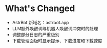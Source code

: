 # What's Changed

- AstrBot 新域名：astrbot.app
- LLM额外唤醒词与机器人唤醒词冲突时的处理
- 调整部分日志的严重级别
- 下载管理面板时显示提示、下载进度和下载速度